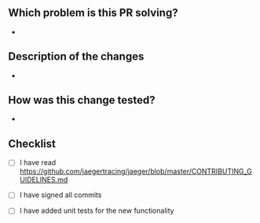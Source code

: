 <!--
!! Please DELETE this comment before posting.
We appreciate your contribution to the Jaeger project! 👋🎉
-->

## Which problem is this PR solving?
- <!-- Example: Resolves #123 -->

## Description of the changes
- 

## How was this change tested?
- 

## Checklist
- [ ] I have read https://github.com/jaegertracing/jaeger/blob/master/CONTRIBUTING_GUIDELINES.md
- [ ] I have signed all commits
- [ ] I have added unit tests for the new functionality

